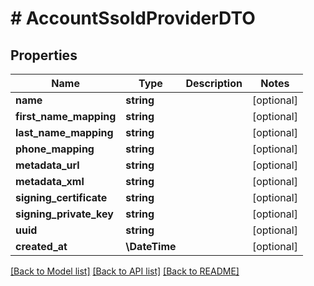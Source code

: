 # # AccountSsoIdProviderDTO

## Properties

Name | Type | Description | Notes
------------ | ------------- | ------------- | -------------
**name** | **string** |  | [optional]
**first_name_mapping** | **string** |  | [optional]
**last_name_mapping** | **string** |  | [optional]
**phone_mapping** | **string** |  | [optional]
**metadata_url** | **string** |  | [optional]
**metadata_xml** | **string** |  | [optional]
**signing_certificate** | **string** |  | [optional]
**signing_private_key** | **string** |  | [optional]
**uuid** | **string** |  | [optional]
**created_at** | **\DateTime** |  | [optional]

[[Back to Model list]](../../README.md#models) [[Back to API list]](../../README.md#endpoints) [[Back to README]](../../README.md)
